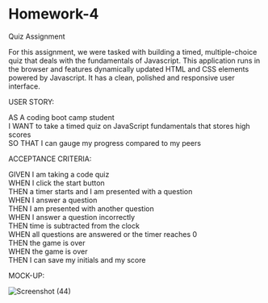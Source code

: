 # Homework-4
Quiz Assignment 

For this assignment, we were tasked with building a timed, multiple-choice quiz that deals with the fundamentals of Javascript. This application runs in the browser
and features dynamically updated HTML and CSS elements powered by Javascript. It has a clean, polished and responsive user interface. 

USER STORY: <br />

AS A coding boot camp student <br />
I WANT to take a timed quiz on JavaScript fundamentals that stores high scores <br />
SO THAT I can gauge my progress compared to my peers <br />

ACCEPTANCE CRITERIA: <br />

GIVEN I am taking a code quiz <br />
WHEN I click the start button <br />
THEN a timer starts and I am presented with a question <br />
WHEN I answer a question <br />
THEN I am presented with another question <br />
WHEN I answer a question incorrectly <br />
THEN time is subtracted from the clock <br />
WHEN all questions are answered or the timer reaches 0 <br />
THEN the game is over <br />
WHEN the game is over <br />
THEN I can save my initials and my score <br />
  
MOCK-UP:

![Screenshot (44)](https://user-images.githubusercontent.com/101078952/167043757-1815209c-2d96-429a-bea2-12ddbd7d5e92.png)

